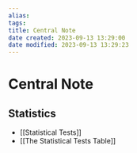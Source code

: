 ```yaml
---
alias: 
tags: 
title: Central Note
date created: 2023-09-13 13:29:00
date modified: 2023-09-13 13:29:23
---
```


# Central Note

## Statistics

- [[Statistical Tests]]
- [[The Statistical Tests Table]]